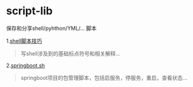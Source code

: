 # script-lib

保存和分享shell/pyhthon/YML/... 脚本

1.[shell脚本技巧](https://github.com/EsqerYasen/script-lib/blob/master/shell%E8%84%9A%E6%9C%AC%E6%8A%80%E5%B7%A7.md)

> 写shell涉及到的基础标点符号和相关解释...

2.[springboot.sh](https://github.com/EsqerYasen/script-lib/blob/master/spinrgboot.sh)

> springboot项目的包管理脚本，包括启服务，停服务，重启，查看状态...
